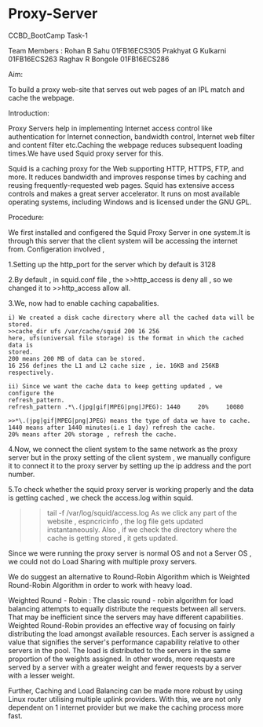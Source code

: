 # Proxy-Server
CCBD_BootCamp Task-1

Team Members :
Rohan B Sahu         01FB16ECS305
Prakhyat G Kulkarni  01FB16ECS263
Raghav R Bongole     01FB16ECS286 

Aim:

To build a proxy web-site that serves out web pages of an IPL match and cache
the webpage.
 
Introduction:

Proxy Servers help in implementing Internet access control like authentication
for Internet connection, bandwidth control, Internet web filter and content 
filter etc.Caching the webpage reduces subsequent loading times.We have used
Squid proxy server for this.

Squid is a caching proxy for the Web supporting HTTP, HTTPS, FTP, and more.
It reduces bandwidth and improves response times by caching and reusing 
frequently-requested web pages. Squid has extensive access controls and makes a
great server accelerator. It runs on most available operating systems, including
Windows and is licensed under the GNU GPL.

Procedure:

We first installed and configered the Squid Proxy Server in one system.It is
through this server that the client system will be accessing the internet from.
Configeration involved ,

1.Setting up the http_port for the server which by default is 3128

2.By default , in squid.conf file , the >>http_access is deny all , so we changed 
  it to >>http_access allow all.

3.We, now had to enable caching capabalities.
    
    i) We created a disk cache directory where all the cached data will be stored.
    >>cache_dir ufs /var/cache/squid 200 16 256
    here, ufs(universal file storage) is the format in which the cached data is 
    stored.
    200 means 200 MB of data can be stored.
    16 256 defines the L1 and L2 cache size , ie. 16KB and 256KB respectively.

    ii) Since we want the cache data to keep getting updated , we configure the
    refresh_pattern.
    refresh_pattern .*\.(jpg|gif|MPEG|png|JPEG): 1440     20%     10080
    
    >>*\.(jpg|gif|MPEG|png|JPEG) means the type of data we have to cache.
    1440 means after 1440 minutes(i.e 1 day) refresh the cache.
    20% means after 20% storage , refresh the cache.

4.Now, we connect the client system to the same network as the proxy server but 
in the proxy setting of the client system , we manually configure it to connect
it to the proxy server by setting up the ip address and the port number.

5.To check whether the squid proxy server is working properly and the data is
getting cached , we check the access.log within squid.
>>tail -f /var/log/squid/access.log
As we click any part of the website , espncricinfo , the log file gets updated
instantaneously.
Also , if we check the directory where the cache is getting stored , it gets
updated.


Since we were running the proxy server is normal OS and not a Server OS , we 
could not do Load Sharing with multiple proxy servers.

We do suggest an alternative to Round-Robin Algorithm which is Weighted Round-Robin
Algorithm in order to work with heavy load.

Weighted Round - Robin :
The classic round - robin algorithm for load balancing attempts to equally
distribute the requests between all servers. That may be inefficient since the 
servers may have different capabilities. Weighted Round-Robin provides an effective
way of focusing on fairly distributing the load amongst available resources. Each
server is assigned a value that signifies the server's performance capability 
relative to other servers in the pool. The load is distributed to the servers in 
the same proportion of the weights assigned. In other words, more requests are 
served by a server with a greater weight and fewer requests by a server with a 
lesser weight.

Further, Caching and Load Balancing can be made more robust by using Linux router
utilising multiple uplink providers. With this, we are not only dependent on 1 
internet provider but we make the caching process more fast.

